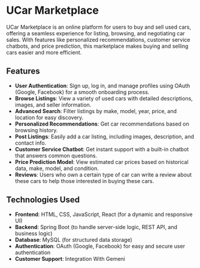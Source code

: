 # UCar Marketplace

UCar Marketplace is an online platform for users to buy and sell used cars, offering a seamless experience for listing, browsing, and negotiating car sales. With features like personalized recommendations, customer service chatbots, and price prediction, this marketplace makes buying and selling cars easier and more efficient.

## Features

- **User Authentication**: Sign up, log in, and manage profiles using OAuth (Google, Facebook) for a smooth onboarding process.
- **Browse Listings**: View a variety of used cars with detailed descriptions, images, and seller information.
- **Advanced Search**: Filter listings by make, model, year, price, and location for easy discovery.
- **Personalized Recommendations**: Get car recommendations based on browsing history.
- **Post Listings**: Easily add a car listing, including images, description, and contact info.
- **Customer Service Chatbot**: Get instant support with a built-in chatbot that answers common questions.
- **Price Prediction Model**: View estimated car prices based on historical data, make, model, and condition.
- **Reviews**: Users who own a certain type of car can write a review about these cars to help those interested in buying these cars.

## Technologies Used

- **Frontend**: HTML, CSS, JavaScript, React (for a dynamic and responsive UI)
- **Backend**: Spring Boot (to handle server-side logic, REST API, and business logic)
- **Database**: MySQL (for structured data storage)
- **Authentication**: OAuth (Google, Facebook) for easy and secure user authentication
- **Customer Support**: Integration With Gemeni

